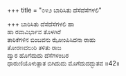 +++
title = "೦೪೨ ಬಾರಿಸಿತು ದೆಸೆದೆಸೆಗಳಲಿ"

+++
ಬಾರಿಸಿತು ದೆಸೆದೆಸೆಗಳಲಿ ಹಾ  
ಹಾ ರವಾವಿರ್ಭಾವ ತೊಳಗಿರೆ  
ತಾರಿಕೆಗಳಿನ ಬಿಂಬವನು ಝೋಂಪಿಸಿದನಾ ರಾಹು  
ತೋರಣದಲುರಿ ತಳಿತು ರಾಜ  
ದ್ವಾರ ಹೊಗೆದುದು ದೆಸೆಗಳಂಬರ  
ಧಾರುಣಿಯೊಳುತ್ಪಾತ ಬಿಗಿದುದು ಮೊಗೆದುದದ್ಭುತವ     ॥42॥